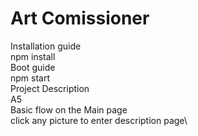 Art Comissioner
====
Installation guide\
	npm install\
Boot guide\
	npm start\
Project Description\
A5\
	Basic flow on the Main page\
	click any picture to enter description page\
